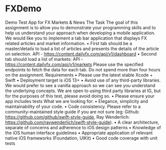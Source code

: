 # FXDemo
Demo Test App for FX Markets &amp; News
The Task
The goal of this assignment is to allow you to demonstrate your programming skills and to help us understand your approach when developing a mobile application.
We would like you to implement a tab bar application that displays FX related articles and market information.
• First tab should be a master/details to load a list of articles and presents the details of the article on selection. API - https://content.dailyfx.com/api/v1/dashboard
• Second tab should load a list of markets: API - https://content.dailyfx.com/api/v1/markets
Please use the specified endpoints to fetch the data for each tab.
Do not spend more than four hours on the assignment.
Requirements
• Please use the latest stable Xcode + Swift
• Deployment target is iOS 13+
• Avoid use of any third-party libraries. We would prefer to see a vanilla approach
so we can see you understand the underlying concepts. We are open to using
third party libraries at IG, but for the purposes of this test, please avoid doing so.
• Please ensure your app includes tests
What we are looking for:
• Elegance, simplicity and maintainability of your code.
• Code consistency. Please refer to a community-maintained style guide if you are
not sure (eg: Github: https://github.com/github/swift-style-guide, Ray
Wenderlich: https://github.com/raywenderlich/swift-style-guide).
• A clear architecture, separate of concerns and adherence to iOS design patterns
• Knowledge of the iOS human interface guidelines
• Appropriate application of relevant native iOS frameworks (Foundation, UIKit)
• Good code coverage with unit tests
